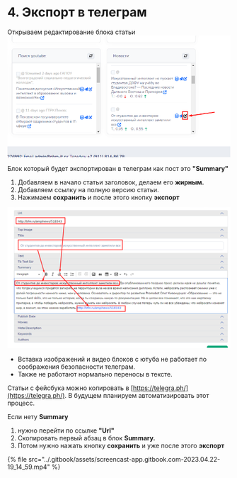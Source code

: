 # 4. Экспорт в телеграм

Открываем редактирование блока статьи\
![](<../.gitbook/assets/image (5).png>)

Блок который будет экспортирован в телеграм как пост это **"Summary"**

1. Добавляем в начало статьи заголовок, делаем его **жирным.**&#x20;
2. Добавляем ссылку на полную версию статьи.
3. Нажимаем **сохранить** и после этого кнопку **экспорт**

&#x20;![](../.gitbook/assets/image.png)

* Вставка изображений и видео блоков с ютуба не работает по соображения безопасности телеграм.&#x20;
* Также не работают нормально переносы в тексте.

Статьи с фейсбука можно копировать в [https://telegra.ph/](https://telegra.ph/). В будущем планируем автоматизировать этот процесс.

Если нету **Summary**&#x20;

1. нужно перейти по ссылке **"Url"**&#x20;
2. Скопировать первый абзац в блок **Summary.**&#x20;
3. Потом нужно нажать кнопку **сохранить** и уже после этого **экспорт**

{% file src="../.gitbook/assets/screencast-app.gitbook.com-2023.04.22-19_14_59.mp4" %}
